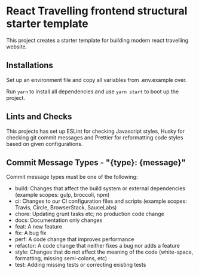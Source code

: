 # React Travelling frontend structural starter template

This project creates a starter template for building modern react travelling
website.

## Installations

Set up an environment file and copy all variables from .env.example over.

Run `yarn` to install all dependencies and use `yarn start` to boot up the
project.

## Lints and Checks

This projects has set up ESLint for checking Javascript styles, Husky for
checking git commit messages and Prettier for reformatting code styles based on
given configurations.

## Commit Message Types - "{type}: {message}"

Commit message types must be one of the following:

- build: Changes that affect the build system or external dependencies (example
  scopes: gulp, broccoli, npm)
- ci: Changes to our CI configuration files and scripts (example scopes: Travis,
  Circle, BrowserStack, SauceLabs)
- chore: Updating grunt tasks etc; no production code change
- docs: Documentation only changes
- feat: A new feature
- fix: A bug fix
- perf: A code change that improves performance
- refactor: A code change that neither fixes a bug nor adds a feature
- style: Changes that do not affect the meaning of the code (white-space,
  formatting, missing semi-colons, etc)
- test: Adding missing tests or correcting existing tests
